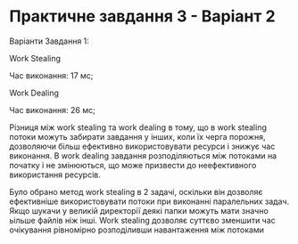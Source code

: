 # Практичне завдання 3 - Варіант 2

Варіанти Завдання 1:

Work Stealing

Час виконання: 17 мс;

Work Dealing

Час виконання: 26 мс;

Різниця між work stealing та work dealing в тому, що в work stealing потоки можуть забирати завдання у інших, коли їх черга порожня, дозволяючи більш ефективно використовувати ресурси і знижує час виконання. В work dealing завдання розподіляються між потоками на початку і не змінюються, що може призвести до неефективного використання ресурсів.

Було обрано метод work stealing в 2 задачі, оскільки він дозволяє ефективніше використовувати потоки при виконанні паралельних задач. Якщо шукачи у великій директорії деякі папки можуть мати значно ьільше файлів ніж інші. Work stealing дозволяє суттєво зменшити час очікування рівномірно розподіливши навантаження між потоками
